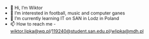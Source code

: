 - 👋 Hi, I’m Wiktor
- 👀 I’m interested in football, music and computer ganes
- 🌱 I’m currently learning IT on SAN in Lodz in Poland
- 📫 How to reach me - wiktor.lipka@wp.pl/119240@student.san.edu.pl/wlipka@mdh.pl

<!---
LipeQQ/LipeQQ is a ✨ special ✨ repository because its `README.md` (this file) appears on your GitHub profile.
You can click the Preview link to take a look at your changes.
--->
